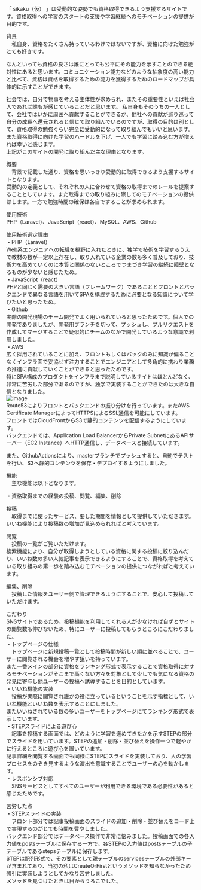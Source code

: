 「 sikaku（仮） 」は受動的な姿勢でも資格取得できるよう支援するサイトです。資格取得への学習のスタートの支援や学習継続へのモチベーションの提供が目的です。  

背景　  
　私自身、資格をたくさん持っているわけではないですが、資格に向けた勉強がとても好きです。  

なんといっても資格の良さは誰にとっても公平にその能力を示すことのできる絶対性にあると思います。コミュニケーション能力などのような抽象度の高い能力と比べて、資格は資格を取得するための能力を獲得するためのロードマップが具体的に示すことができます。  

社会では、自分で物事を考える主体性が求められ、またその重要性といえば社会人であれば誰もが感じていることだと思います。  私自身もそのうちの一人として、会社ではいかに周囲へ貢献することができるか、他社への貢献が巡り巡って自分の成長へ還元されると信じて取り組んでいるのですが、取得の目的は別として、資格取得の勉強ぐらい完全に受動的になって取り組んでもいいと思います。また資格取得に向けた学習のハードルを下げ、一人でも学習に踏み込む方が増えれば幸いと感じます。  
上記がこのサイトの開発に取り組んだ主な理由となります。  


概要　  
　背景で記載した通り、資格を思いっきり受動的に取得できるよう支援するサイトとなります。  
受動的の定義として、それぞれの人に合わせて資格の取得までのレールを提案することとしています。また取得までの取り組みに際してのモチベーションの提供はします。一方で勉強時間の確保は各自ですることが求められます。  


使用技術  
PHP（Laravel）、JavaScript（react）、MySQL、AWS、Github


使用技術選定理由  
・PHP（Laravel）  
Web系エンジニアへの転職を視野に入れたときに、独学で技術を学習するうえで教材の数が一定以上存在し、取り入れている企業の数も多く普及しており、技術力を高めていくのに本質と関係のないところでつまづき学習の継続に障壁となるものが少ないと感じたため。  
・JavaScript（react）  
PHPと同じく需要の大きい言語（フレームワーク）であることとフロントとバックエンドで異なる言語を用いてSPAを構成するために必要となる知識について学びたいと思ったため。  
・Github  
実際の開発現場のチーム開発でよく用いられていると思ったためです。個人での開発でありましたが、開発用ブランチを切って、プッシュし、プルリクエストを作成してマージすることで疑似的にチームのなかで開発しているような意識で利用しました。  
・AWS  
広く採用されていることに加え、フロントもしくはバックのみに知識が偏ることなくインフラ面で妥協せず注力することでエンジニアとして多角的に携わり業務の推進に貢献していくことができると思ったためです。  
特にSPA構成のプロダクトをインフラまで説明しているサイトはほとんどなく、非常に苦労した部分であるのですが、独学で実装することができたのは大きな自信となりました。  
![image](https://github.com/yudestiny/sikaku/assets/145823448/76fcd918-e72a-4509-b570-5c9d3d7acadd)  
Route53によりフロントとバックエンドの振り分けを行っています。またAWS Certificate ManagerによってHTTPSによるSSL通信を可能にしています。  
フロントではCloudFrontからS3で静的コンテンツを配信するようにしています。  
バックエンドでは、Application Load BalancerからPrivate SubnetにあるAPIサーバー（EC2 Instance）へHTTP通信し、データベースと接続しています。  
  
また、GithubActionsにより、masterブランチでプッシュすると、自動でテストを行い、S3へ静的コンテンツを保存・デプロイするようにしました。  


機能  
　主な機能は以下となります。  


・資格取得までの経験の投稿、閲覧、編集、削除  


投稿  
　取得までに使ったサービス、要した期間を情報として提供していただきます。  
いいね機能により投稿数の増加が見込められればと考えています。  


閲覧  
　投稿の一覧がご覧いただけます。  
検索機能により、自分が取得しようとしている資格に関する投稿に絞り込んだり、いいね数の多い人気記事を表示できるようにすることで、資格取得を考えている取り組みの第一歩を踏み込むモチベーションの提供につながればと考えています。  


編集、削除  
　投稿した情報をユーザー側で管理できるようにすることで、安心して投稿していただけます。  


こだわり  
SNSサイトであるため、投稿機能を利用してくれる人が少なければ自ずとサイトの閲覧数も伸びないため、特にユーザーに投稿してもらうところにこだわりました。  
・トップページの仕様  
　トップページに新規投稿一覧として投稿時間が新しい順に並べることで、ユーザーに閲覧される機会を増やす狙いを持っています。  
また一番メインの部分に資格をランキング形式で表示することで資格取得に対するモチベーションがそこまで高くない方々を対象として少しでも気になる資格の発見に寄与し他ユーザーの投稿へ誘導することを目的としています。  
・いいね機能の実装  
　投稿が実際に閲覧され誰かの役に立っているということを示す指標として、いいね機能といいね数を表示することにしました。  
またいいねされている数の多いユーザーをトップページにてランキング形式で表示しています。  
・STEPスライドによる遊び心  
　記事を投稿する画面では、どのように学習を進めてきたかを示すSTEPの部分でスライドを用いています。STEPの追加・削除・並び替えを操作一つで軽やかに行えるところに遊び心を置いています。  
記事詳細を閲覧する画面でも同様にSTEPにスライドを実装しており、人の学習プロセスをのぞき見するような演出を意識することでユーザーの心を動かします。  
・レスポンシブ対応  
　SNSサービスとしてすべてのユーザーが利用できる環境である必要性があると感じたためです。  


苦労した点  
・STEPスライドの実装  
　フロント部分では記事投稿画面のスライドの追加・削除・並び替えをコード上で実現するのがとても時間を費やしました。  
 バックエンド部分ではデータベース操作で非常に悩みました。投稿画面での各入力値をpostsテーブルに保存する一方で、各STEPの入力値はpostsテーブルの子テーブルであるstepsテーブルに保存します。  
 STEPは配列形式で、その要素として親テーブルのservicesテーブルの外部キーが含まれており、当初の私はCreateOrFirstというメソッドを知らなかったため強引に実装しようとしてかなり苦労しました。  
 メソッドを見つけたときは目からうろこでした。  
